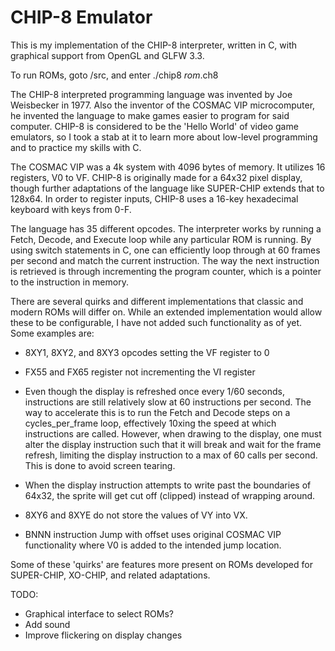 # CHIP-8 Emulator
This is my implementation of the CHIP-8 interpreter, written in C, with graphical support from OpenGL and GLFW 3.3.

To run ROMs, goto /src, and enter ./chip8 _rom_.ch8
 
The CHIP-8 interpreted programming language was invented by Joe Weisbecker in 1977. Also the inventor of the COSMAC VIP microcomputer, he invented the language to make games easier to program for said computer. CHIP-8 is considered to be the 'Hello World' of video game emulators, so I took a stab at it to learn more about low-level programming and to practice my skills with C. 

The COSMAC VIP was a 4k system with 4096 bytes of memory. It utilizes 16 registers, V0 to VF. CHIP-8 is originally made for a 64x32 pixel display, though further adaptations of the language like SUPER-CHIP extends that to 128x64. In order to register inputs, CHIP-8 uses a 16-key hexadecimal keyboard with keys from 0-F. 

The language has 35 different opcodes. The interpreter works by running a Fetch, Decode, and Execute loop while any particular ROM is running. By using switch statements in C, one can efficiently loop through at 60 frames per second and match the current instruction. The way the next instruction is retrieved is through incrementing the program counter, which is a pointer to the instruction in memory.

There are several quirks and different implementations that classic and modern ROMs will differ on. While an extended implementation would allow these to be configurable, I have not added such functionality as of yet. Some examples are:

- 8XY1, 8XY2, and 8XY3 opcodes setting the VF register to 0

- FX55 and FX65 register not incrementing the VI register 

- Even though the display is refreshed once every 1/60 seconds, instructions are still relatively slow at 60 instructions per second. The way to accelerate this is to run the Fetch and Decode steps on a cycles_per_frame loop, effectively 10xing the speed at which instructions are called. However, when drawing to the display, one must alter the display instruction such that it will break and wait for the frame refresh, limiting the display instruction to a max of 60 calls per second. This is done to avoid screen tearing.

- When the display instruction attempts to write past the boundaries of 64x32, the sprite will get cut off (clipped) instead of wrapping around.

- 8XY6 and 8XYE do not store the values of VY into VX.

- BNNN instruction Jump with offset uses original COSMAC VIP functionality where V0 is added to the intended jump location.

Some of these 'quirks' are features more present on ROMs developed for SUPER-CHIP, XO-CHIP, and related adaptations.

TODO:
 - Graphical interface to select ROMs?
 - Add sound
 - Improve flickering on display changes
